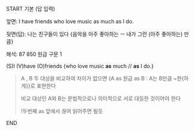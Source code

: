 START
기본 (답 입력)

앞면:
I have friends who love music as much as I do.


뒷면(답):
나는 친구들이 있다 {음악을 아주 좋아하는 ㅡ 내가 그런 (아주 좋아하는) 만큼}


해석:
87 850 원급 구문 1

(S)I (V)have (O)friends {who love music **as** much // **as** I do.}

> A , B 두 대상을 비교하여 차이가 없으면
> {A as 원급 as B : A는 B만큼 ~한{하게}}로 표현한다
> 
> 비교 대상인 A와 B는 문법적으로나 의미적으로 서로 대등한 것이어야 한다
> 
> !두번째 as 앞에서 끊어 읽어주면 될듯
<!--ID: 1696733207427-->
END